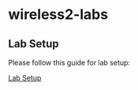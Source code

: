 # wireless2-labs


## Lab Setup

Please follow this guide for lab setup:

[Lab Setup](./lab-setup.md)
